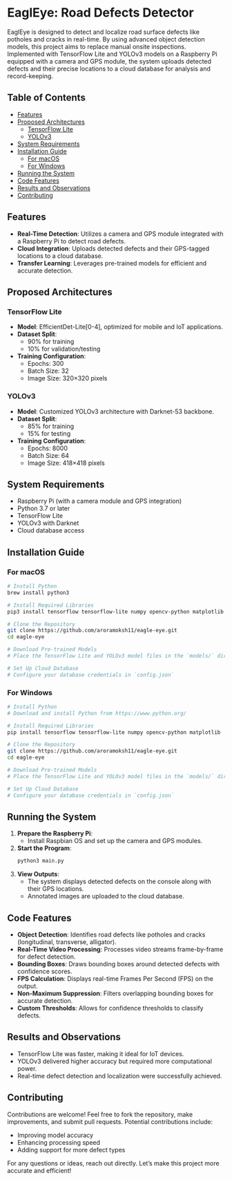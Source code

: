# EaglEye: Road Defects Detector

EaglEye is designed to detect and localize road surface defects like potholes and cracks in real-time. By using advanced object detection models, this project aims to replace manual onsite inspections. Implemented with TensorFlow Lite and YOLOv3 models on a Raspberry Pi equipped with a camera and GPS module, the system uploads detected defects and their precise locations to a cloud database for analysis and record-keeping.

## Table of Contents
- [Features](#features)
- [Proposed Architectures](#proposed-architectures)
  - [TensorFlow Lite](#tensorflow-lite)
  - [YOLOv3](#yolov3)
- [System Requirements](#system-requirements)
- [Installation Guide](#installation-guide)
  - [For macOS](#for-macos)
  - [For Windows](#for-windows)
- [Running the System](#running-the-system)
- [Code Features](#code-features)
- [Results and Observations](#results-and-observations)
- [Contributing](#contributing)

## Features
- **Real-Time Detection**: Utilizes a camera and GPS module integrated with a Raspberry Pi to detect road defects.
- **Cloud Integration**: Uploads detected defects and their GPS-tagged locations to a cloud database.
- **Transfer Learning**: Leverages pre-trained models for efficient and accurate detection.

## Proposed Architectures

### TensorFlow Lite
- **Model**: EfficientDet-Lite[0-4], optimized for mobile and IoT applications.
- **Dataset Split**:
  - 90% for training
  - 10% for validation/testing
- **Training Configuration**:
  - Epochs: 300
  - Batch Size: 32
  - Image Size: 320×320 pixels

### YOLOv3
- **Model**: Customized YOLOv3 architecture with Darknet-53 backbone.
- **Dataset Split**:
  - 85% for training
  - 15% for testing
- **Training Configuration**:
  - Epochs: 8000
  - Batch Size: 64
  - Image Size: 418×418 pixels

## System Requirements
- Raspberry Pi (with a camera module and GPS integration)
- Python 3.7 or later
- TensorFlow Lite
- YOLOv3 with Darknet
- Cloud database access

## Installation Guide

### For macOS
```bash
# Install Python
brew install python3

# Install Required Libraries
pip3 install tensorflow tensorflow-lite numpy opencv-python matplotlib

# Clone the Repository
git clone https://github.com/aroramoksh11/eagle-eye.git
cd eagle-eye

# Download Pre-trained Models
# Place the TensorFlow Lite and YOLOv3 model files in the `models/` directory

# Set Up Cloud Database
# Configure your database credentials in `config.json`
```

### For Windows
```bash
# Install Python
# Download and install Python from https://www.python.org/

# Install Required Libraries
pip install tensorflow tensorflow-lite numpy opencv-python matplotlib

# Clone the Repository
git clone https://github.com/aroramoksh11/eagle-eye.git
cd eagle-eye

# Download Pre-trained Models
# Place the TensorFlow Lite and YOLOv3 model files in the `models/` directory

# Set Up Cloud Database
# Configure your database credentials in `config.json`
```

## Running the System

1. **Prepare the Raspberry Pi**:
   - Install Raspbian OS and set up the camera and GPS modules.
2. **Start the Program**:
   ```bash
   python3 main.py
   ```
3. **View Outputs**:
   - The system displays detected defects on the console along with their GPS locations.
   - Annotated images are uploaded to the cloud database.

## Code Features
- **Object Detection**: Identifies road defects like potholes and cracks (longitudinal, transverse, alligator).
- **Real-Time Video Processing**: Processes video streams frame-by-frame for defect detection.
- **Bounding Boxes**: Draws bounding boxes around detected defects with confidence scores.
- **FPS Calculation**: Displays real-time Frames Per Second (FPS) on the output.
- **Non-Maximum Suppression**: Filters overlapping bounding boxes for accurate detection.
- **Custom Thresholds**: Allows for confidence thresholds to classify defects.

## Results and Observations
- TensorFlow Lite was faster, making it ideal for IoT devices.
- YOLOv3 delivered higher accuracy but required more computational power.
- Real-time defect detection and localization were successfully achieved.

## Contributing
Contributions are welcome! Feel free to fork the repository, make improvements, and submit pull requests. Potential contributions include:
- Improving model accuracy
- Enhancing processing speed
- Adding support for more defect types

For any questions or ideas, reach out directly. Let’s make this project more accurate and efficient!
